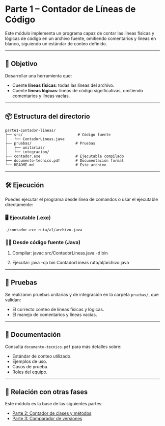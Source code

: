 # Parte 1 – Contador de Líneas de Código

Este módulo implementa un programa capaz de contar las líneas físicas y lógicas de código en un archivo fuente, omitiendo comentarios y líneas en blanco, siguiendo un estándar de conteo definido.

---

## 📌 Objetivo

Desarrollar una herramienta que:
- Cuente **líneas físicas**: todas las líneas del archivo.
- Cuente **líneas lógicas**: líneas de código significativas, omitiendo comentarios y líneas vacías.

---

## 📦 Estructura del directorio

```
parte1-contador-lineas/
├── src/                         # Código fuente
│   └── ContadorLineas.java
├── pruebas/                    # Pruebas
│   ├── unitarias/
│   └── integracion/
├── contador.exe                # Ejecutable compilado
├── documento-tecnico.pdf       # Documentación formal
└── README.md                   # Este archivo
```

---

## 🛠️ Ejecución

Puedes ejecutar el programa desde línea de comandos o usar el ejecutable directamente:

### 🖥️ Ejecutable (.exe)
```
./contador.exe ruta/al/archivo.java
```

### 🧑‍💻 Desde código fuente (Java)

1. Compilar:
   javac src/ContadorLineas.java -d bin

2. Ejecutar:
   java -cp bin ContadorLineas ruta/al/archivo.java

---

## 🔬 Pruebas

Se realizaron pruebas unitarias y de integración en la carpeta `pruebas/`, que validan:

- El correcto conteo de líneas físicas y lógicas.
- El manejo de comentarios y líneas vacías.

---

## 📄 Documentación

Consulta `documento-tecnico.pdf` para más detalles sobre:
- Estándar de conteo utilizado.
- Ejemplos de uso.
- Casos de prueba.
- Roles del equipo.

---

## 🔁 Relación con otras fases

Este módulo es la base de las siguientes partes:
- [Parte 2: Contador de clases y métodos](../parte2-contador-clases/)
- [Parte 3: Comparador de versiones](../parte3-comparador-versiones/)
